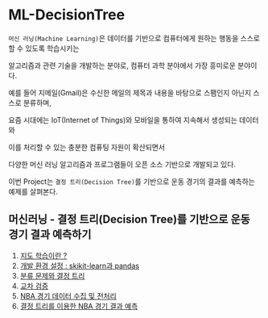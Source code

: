 # ML-DecisionTree

`머신 러닝(Machine Learning)`은 데이터를 기반으로 컴퓨터에게 원하는 행동을 스스로 할 수 있도록 학습시키는

알고리즘과 관련 기술을 개발하는 분야로, 컴퓨터 과학 분야에서 가장 흥미로운 분야이다.

예를 들어 지메일(Gmail)은 수신한 메일의 제목과 내용을 바탕으로 스팸인지 아닌지 스스로 분류하며,

요즘 시대에는 IoT(Internet of Things)와 모바일을 통하여 지속해서 생성되는 데이터와

이를 처리할 수 있는 충분한 컴퓨팅 자원이 확산되면서 

다양한 머신 러닝 알고리즘과 프로그램들이 오픈 소스 기반으로 개발되고 있다.

이번 Project는 `결정 트리(Decision Tree)`를 기반으로 운동 경기의 결과를 예측하는 예제를 살펴본다.


## 머신러닝 - 결정 트리(Decision Tree)를 기반으로 운동 경기 결과 예측하기

1. [지도 학습이란 ?](https://goodgid.github.io/Python3(9)-(1)/)
2. [개발 환경 설정 : skikit-learn과 pandas](https://goodgid.github.io/Python3(9)-(1)/)
3. [분류 문제와 결정 트리](https://goodgid.github.io/Python3(9)-(2)/)
4. [교차 검증](https://goodgid.github.io/Python3(9)-(2)/)
5. [NBA 경기 데이터 수집 및 전처리](https://goodgid.github.io/Python3(9)-(3)/)
6. [결정 트리를 이용한 NBA 경기 결과 예측](https://goodgid.github.io/Python3(9)-(3)/)



